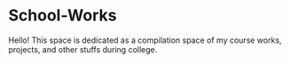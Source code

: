 # School-Works
Hello! 
This space is dedicated as a compilation space of my course works, projects, and other stuffs during college.
